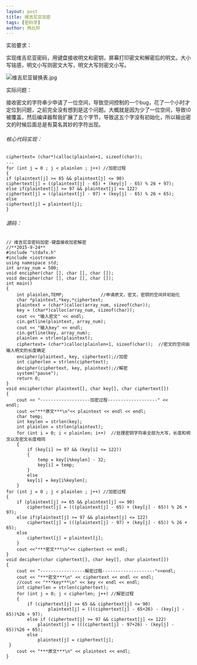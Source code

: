 ```yaml
---
layout: post
title: 维吉尼亚加密
tags: [密码学]
author: 杨比轩
---
```


实验要求：

实现维吉尼亚密码，用键盘接收明文和密钥，屏幕打印密文和解密后的明文。大小写铭感，明文小写则密文大写，明文大写则密文小写。

![维吉尼亚替换表.jpg](http://upload-images.jianshu.io/upload_images/1156415-86c5eafb1936546f.jpg?imageMogr2/auto-orient/strip%7CimageView2/2/w/1240)

实际问题：

接收密文的字符串少申请了一位空间，导致空间控制的一个bug，花了一个小时才定位到问题，之前完全没有想到是这个问题。大概就是因为少了一位空间，导致\0被覆盖，然后编译器帮我扩展了五个字节，导致这五个字没有初始化，所以输出密文的时候后面总是有莫名其妙的字符出现。

###### 核心代码实现：

    ciphertext= (char*)calloc(plainlen+1, sizeof(char));
    ...
    for (int j = 0 ; j < plainlen ; j++) //加密过程
    {
    if (plaintext[j] >= 65 && plaintext[j] <= 90)
    ciphertext[j] = ((plaintext[j] - 65) + (key[j] - 65) % 26 + 97);
    else if(plaintext[j] >= 97 && plaintext[j] <= 122)
    ciphertext[j] = ((plaintext[j] - 97) + (key[j] - 65) % 26 + 65);
    else
    ciphertext[j] = plaintext[j];
    }

###### 源码：

    // 维吉尼亚密码加密-键盘接收加密解密
    //**2015-9-24**
    #include "stdafx.h"
    #include <iostream>
    using namespace std;
    int array_num = 500;
    void encipher(char [], char [], char []);
    void decipher(char [], char [], char []);
    int main()
    {
        int plainlen,TEMP;              //申请原文，密文，密钥的空间并初始化
        char *plaintext,*key,*ciphertext;
        plaintext = (char*)calloc(array_num, sizeof(char));
        key = (char*)calloc(array_num, sizeof(char));
        cout << "输入密文" << endl;
        cin.getline(plaintext, array_num);
        cout << "输入key" << endl;
        cin.getline(key, array_num);
        plainlen = strlen(plaintext);
        ciphertext= (char*)calloc(plainlen+1, sizeof(char));  //密文的空间由输入明文的长度确定
        encipher(plaintext, key, ciphertext);//加密
        int cipherlen = strlen(ciphertext);
        decipher(ciphertext, key, plaintext);//解密
        system("pause");
        return 0;
    }
    void encipher(char plaintext[], char key[], char ciphertext[])
    {
        cout << "-------------------加密过程-------------------" <<           endl;
        cout <<"***原文***\n"<< plaintext << endl << endl;
        char temp;
        int keylen = strlen(key);
        int plainlen = strlen(plaintext);
        for (int i = 0; i < plainlen; i++)  //处理密钥字符串全部为大写，长度和明文以及密文长度相同
        {
            if (key[i] >= 97 && (key[i] <= 122))
            {
                temp = key[i%keylen] - 32;
                key[i] = temp;
            }
            else
            key[i] = key[i%keylen];
        }
    for (int j = 0 ; j < plainlen ; j++) //加密过程
    {
        if (plaintext[j] >= 65 && plaintext[j] <= 90)
            ciphertext[j] = (((plaintext[j] - 65) + (key[j] - 65)) % 26 + 97);
        else if(plaintext[j] >= 97 && plaintext[j] <= 122)
            ciphertext[j] = (((plaintext[j] - 97) + (key[j] - 65)) % 26 + 65);
        else
            ciphertext[j] = plaintext[j];
        }
        cout <<"***密文***\n"<< ciphertext << endl;
    }
    void decipher(char ciphertext[], char key[], char plaintext[])
    {
        cout << "-----------------解密过程--------------------"<<endl;
        cout << "***密文***\n" << ciphertext << endl << endl;
        //cout << "***key***\n" << key << endl << endl;
        int cipherlen = strlen(ciphertext);
        for (int j = 0; j < cipherlen; j++) //解密过程
        {
            if (ciphertext[j] >= 65 && ciphertext[j] <= 90)
                    plaintext[j] = (((ciphertext[j] - 65+26) - (key[j] - 65))%26 + 97);
            else if (ciphertext[j] >= 97 && ciphertext[j] <= 122)
                plaintext[j] = (((ciphertext[j] - 97+26) - (key[j] - 65))%26 + 65);
            else
                plaintext[j] = ciphertext[j];
     }
        cout << "***原文***\n" << plaintext << endl;
    }
